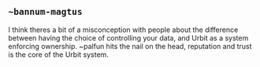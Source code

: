 ## `~bannum-magtus`
I think theres a bit of a misconception with people about the difference between having the choice of controlling your data, and Urbit as a system enforcing ownership. ~palfun hits the nail on the head, reputation and trust is the core of the Urbit system.